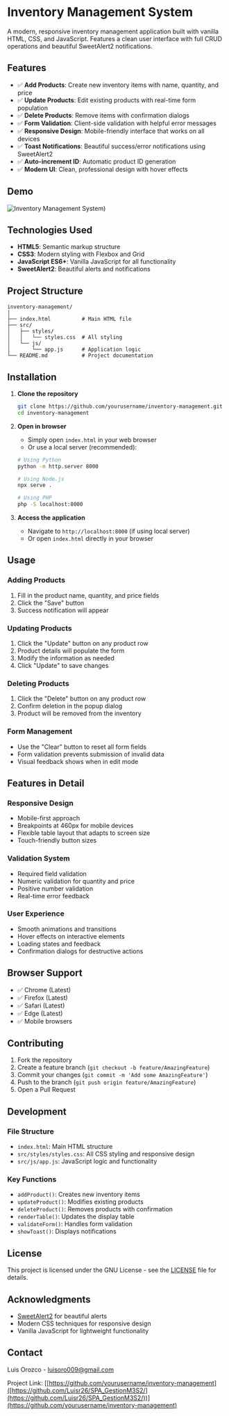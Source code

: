 # Inventory Management System

A modern, responsive inventory management application built with vanilla HTML, CSS, and JavaScript. Features a clean user interface with full CRUD operations and beautiful SweetAlert2 notifications.

## Features

- ✅ **Add Products**: Create new inventory items with name, quantity, and price
- ✅ **Update Products**: Edit existing products with real-time form population
- ✅ **Delete Products**: Remove items with confirmation dialogs
- ✅ **Form Validation**: Client-side validation with helpful error messages
- ✅ **Responsive Design**: Mobile-friendly interface that works on all devices
- ✅ **Toast Notifications**: Beautiful success/error notifications using SweetAlert2
- ✅ **Auto-increment ID**: Automatic product ID generation
- ✅ **Modern UI**: Clean, professional design with hover effects

## Demo

![Inventory Management System]([[https://ibb.co/HTXM2mby](https://i.ibb.co/F4nfWGy1/Captura-de-pantalla-2025-06-26-230017.png)]))

## Technologies Used

- **HTML5**: Semantic markup structure
- **CSS3**: Modern styling with Flexbox and Grid
- **JavaScript ES6+**: Vanilla JavaScript for all functionality
- **SweetAlert2**: Beautiful alerts and notifications

## Project Structure

```
inventory-management/
│
├── index.html          # Main HTML file
├── src/
│   ├── styles/
│   │   └── styles.css  # All styling
│   └── js/
│       └── app.js      # Application logic
└── README.md           # Project documentation
```

## Installation

1. **Clone the repository**
   ```bash
   git clone https://github.com/yourusername/inventory-management.git
   cd inventory-management
   ```

2. **Open in browser**
   - Simply open `index.html` in your web browser
   - Or use a local server (recommended):
   ```bash
   # Using Python
   python -m http.server 8000
   
   # Using Node.js
   npx serve .
   
   # Using PHP
   php -S localhost:8000
   ```

3. **Access the application**
   - Navigate to `http://localhost:8000` (if using local server)
   - Or open `index.html` directly in your browser

## Usage

### Adding Products
1. Fill in the product name, quantity, and price fields
2. Click the "Save" button
3. Success notification will appear

### Updating Products
1. Click the "Update" button on any product row
2. Product details will populate the form
3. Modify the information as needed
4. Click "Update" to save changes

### Deleting Products
1. Click the "Delete" button on any product row
2. Confirm deletion in the popup dialog
3. Product will be removed from the inventory

### Form Management
- Use the "Clear" button to reset all form fields
- Form validation prevents submission of invalid data
- Visual feedback shows when in edit mode

## Features in Detail

### Responsive Design
- Mobile-first approach
- Breakpoints at 460px for mobile devices
- Flexible table layout that adapts to screen size
- Touch-friendly button sizes

### Validation System
- Required field validation
- Numeric validation for quantity and price
- Positive number validation
- Real-time error feedback

### User Experience
- Smooth animations and transitions
- Hover effects on interactive elements
- Loading states and feedback
- Confirmation dialogs for destructive actions

## Browser Support

- ✅ Chrome (Latest)
- ✅ Firefox (Latest)
- ✅ Safari (Latest)
- ✅ Edge (Latest)
- ✅ Mobile browsers

## Contributing

1. Fork the repository
2. Create a feature branch (`git checkout -b feature/AmazingFeature`)
3. Commit your changes (`git commit -m 'Add some AmazingFeature'`)
4. Push to the branch (`git push origin feature/AmazingFeature`)
5. Open a Pull Request

## Development

### File Structure
- `index.html`: Main HTML structure
- `src/styles/styles.css`: All CSS styling and responsive design
- `src/js/app.js`: JavaScript logic and functionality

### Key Functions
- `addProduct()`: Creates new inventory items
- `updateProduct()`: Modifies existing products
- `deleteProduct()`: Removes products with confirmation
- `renderTable()`: Updates the display table
- `validateForm()`: Handles form validation
- `showToast()`: Displays notifications

## License

This project is licensed under the GNU License - see the [LICENSE](LICENSE) file for details.

## Acknowledgments

- [SweetAlert2](https://sweetalert2.github.io/) for beautiful alerts
- Modern CSS techniques for responsive design
- Vanilla JavaScript for lightweight functionality

## Contact

Luis Orozco - luisoro009@gmail.com

Project Link: [[https://github.com/yourusername/inventory-management]([https://github.com/Luisr26/SPA_GestionM3S2/](https://github.com/Luisr26/SPA_GestionM3S2/))](https://github.com/yourusername/inventory-management)
